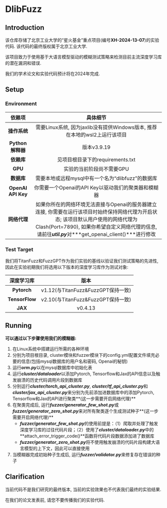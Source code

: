 # DlibFuzz

## Introduction

该仓库存储了北京工业大学的“星火基金”重点项目(编号**XH-2024-13-07**)的实验代码. 该代码的最终版权属于北京工业大学.

该项目致力于使用基于大语言模型驱动的模糊测试策略来检测目前主流深度学习库的潜在漏洞和错误.

我们的学术论文和实验代码预计将在2024年完成.

## Setup

### Environment

|     **依赖项**     |                         **具体细节**                         |
| :----------------: | :----------------------------------------------------------: |
|    **操作系统**    | 需要Linux系统, 因为jaxlib没有提供Windows版本, 推荐在本地的wsl2上运行该项目 |
|  **Python解释器**  |                         版本v3.9.19                          |
|     **依赖库**     |               见项目根目录下的requirements.txt               |
|      **GPU**       |                  实验的当前阶段尚不需要GPU                   |
|     **数据库**     |      需要本地或远程mysql中有一个名为“dlibfuzz”的数据库       |
| **OpenAI API Key** |     你需要一个Openai的API Key以驱动我们的聚类器和模糊器      |
|    **网络代理**    | 如果你所在的网络环境无法直接与Openai的服务器建立连接, 你需要在运行该项目时始终保持网络代理为开启状态; 该项目默认用户使用的网络代理为Clash(Port=7890), 如果你希望自定义网络代理的信息, 请前往***util.py***对***get_openai_client()***进行修改 |



### **Test Target**

我们将TitanFuzz和FuzzGPT作为我们实验的基线以验证我们测试策略的先进性, 因此在实验初期我们将选用以下版本的深度学习库作为测试对象:

| **深度学习库** |              **版本**              |
| :------------: | :--------------------------------: |
|  **Pytorch**   | v1.12(与TitanFuzz&FuzzGPT保持一致) |
| **TensorFlow** | v2.10(与TitanFuzz&FuzzGPT保持一致) |
|    **JAX**     |              v0.4.13               |

## Running

**可以通过以下步骤使用我们的模糊器:**

1. 在Linux系统中搭建运行所需的各种环境
2. 分别为项目根目录, cluster模块和fuzzer模块下的config.yml配置文件填充必要的信息(包括mysql数据库的用户名和密码, Openai的秘钥)
3. 运行***orm.py***以在mysql数据库中初始化表
4. 运行***cluster/dataloader***以添加Pytorch, Tensorflow和Jax的API信息以及触发崩溃的历史代码调用片段到数据库
5. 分别运行***cluster/torch_api_cluster.py***, ***cluster/tf_api_cluster.py***和***cluster/jax_api_cluster.py***来分别为先前添加进数据库中的添加Pytorch, Tensorflow和Jax的API进行聚类**(这一步需要开启网络代理)**
6. 在聚类完成后, 运行***fuzzer/generator_few_shot.py***或***fuzzer/generator_zero_shot.py***来对所有聚类逐个生成测试种子**(这一步需要开启网络代理)**
   + ***fuzzer/generator_few_shot.py***的使用前提是：（1）爬取并处理了触发深度学习库的过往代码片段；（2）使用了***cluster/dataloader.py***中的**attach_error_trigger_code()**函数将代码片段数据添加进了数据库
   + ***fuzzer/generator_zero_shot.py***将不使用触发崩溃的代码片段构建大语言模型的上下文，因此可以直接使用
7. 当模糊器完成初始种子生成后, 运行***fuzzer/validator.py***来修复存在错误的种子



## Clarification

当前代码不是我们研究的最终版本, 当前的实验效果也不代表我们最终的实验结果.

在我们的论文发表前, 请您不要传播我们的实验代码.
